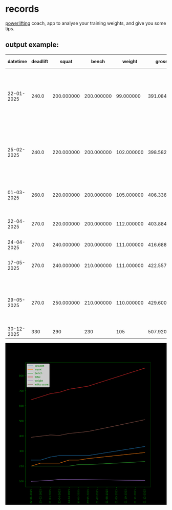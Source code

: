# records

[powerlifting](https://finai.solutions/powerlifting) coach, app to analyse your training weights, and give you some tips.

## output example:

| datetime    | deadlift | squat      | bench      | weight     | gross      | total (kgs) | analysis                                                                                                                                                                                                                          |
|-------------|----------|------------|------------|------------|------------|-------------|-----------------------------------------------------------------------------------------------------------------------------------------------------------------------------------------------------------------------------------|
| 22-01-2025  | 240.0    | 200.000000 | 200.000000 | 99.000000  | 391.084421 | 640.0       | your deadlift is too low, ideal deadlift is 130%-150% of your bench, it should be 260.0-300.0 your squat is too low, ideal squat relative to your deadlift should be 200.0-218.1818181818182                                       |
| 25-02-2025  | 240.0    | 220.000000 | 200.000000 | 102.000000 | 398.582087 | 660.0       | your deadlift is too low, ideal deadlift is 130%-150% of your bench, it should be 260.0-300.0 your deadlift is too low, ideal deadlift is 110%-120% of your squat, it should be 242.0-264.0                                       |
| 01-03-2025  | 260.0    | 220.000000 | 200.000000 | 105.000000 | 406.336419 | 680.0       | your deadlift is too low, ideal deadlift is 130%-150% of your bench, it should be 260.0-300.0                                                                                             |
| 22-04-2025  | 270.0    | 220.000000 | 200.000000 | 112.000000 | 403.884638 | 690.0       | your squat is too low, ideal squat relative to your deadlift should be 225.0-245.45454545454544                                                                                           |
| 24-04-2025  | 270.0    | 240.000000 | 200.000000 | 111.000000 | 416.688817 | 710.0       |                                                                                                                                                                                           |
| 17-05-2025  | 270.0    | 240.000000 | 210.000000 | 111.000000 | 422.557674 | 720.0       | your deadlift is too low, ideal deadlift is 130%-150% of your bench, it should be 273.0-315.0                                                                                             |
| 29-05-2025  | 270.0    | 250.000000 | 210.000000 | 110.000000 | 429.600047 | 730.0       | your deadlift is too low, ideal deadlift is 130%-150% of your bench, it should be 273.0-315.0 your deadlift is too low, ideal deadlift is 110%-120% of |
| 30-12-2025  | 330      | 290        | 230        | 105        | 507.920523 | 850.0       | meh!      |

![alt text](https://github.com/ertosns/powerlifting/blob/main/data/powerlifting.png?raw=true)

